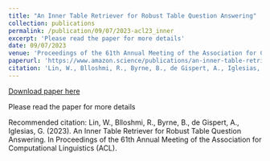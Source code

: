 ```yaml
---
title: "An Inner Table Retriever for Robust Table Question Answering"
collection: publications
permalink: /publication/09/07/2023-acl23_inner
excerpt: 'Please read the paper for more details'
date: 09/07/2023
venue: 'Proceedings of the 61th Annual Meeting of the Association for Computational Linguistics (ACL)'
paperurl: 'https://www.amazon.science/publications/an-inner-table-retriever-for-robust-table-question-answering'
citation: 'Lin, W., Blloshmi, R., Byrne, B., de Gispert, A., Iglesias, G. (2023). An Inner Table Retriever for Robust Table Question Answering. In Proceedings of the 61th Annual Meeting of the Association for Computational Linguistics (ACL).'
---
```


<a href='https://www.amazon.science/publications/an-inner-table-retriever-for-robust-table-question-answering'>Download paper here</a>

Please read the paper for more details

Recommended citation: Lin, W., Blloshmi, R., Byrne, B., de Gispert, A., Iglesias, G. (2023). An Inner Table Retriever for Robust Table Question Answering. In Proceedings of the 61th Annual Meeting of the Association for Computational Linguistics (ACL).
